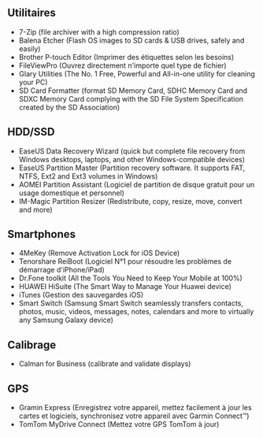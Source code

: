 ## Utilitaires
- 7-Zip (file archiver with a high compression ratio)
- Balena Etcher (Flash OS images to SD cards & USB drives, safely and easily)
- Brother P-touch Editor (Imprimer des étiquettes selon les besoins)
- FileViewPro (Ouvrez directement n'importe quel type de fichier)
- Glary Utilities (The No. 1 Free, Powerful and All-in-one utility for cleaning your PC)
- SD Card Formatter (format SD Memory Card, SDHC Memory Card and SDXC Memory Card complying with the SD File System Specification created by the SD Association)

## HDD/SSD
- EaseUS Data Recovery Wizard (quick but complete file recovery from Windows desktops, laptops, and other Windows-compatible devices)
- EaseUS Partition Master (Partition recovery software. It supports FAT, NTFS, Ext2 and Ext3 volumes in Windows)
- AOMEI Partition Assistant (Logiciel de partition de disque gratuit pour un usage domestique et personnel)
- IM-Magic Partition Resizer (Redistribute, copy, resize, move, convert and more)

## Smartphones
- 4MeKey (Remove Activation Lock for iOS Device)
- Tenorshare ReiBoot (Logiciel N°1 pour résoudre les problèmes de démarrage d'iPhone/iPad)
- Dr.Fone toolkit (All the Tools You Need to Keep Your Mobile at 100%)
- HUAWEI HiSuite (The Smart Way to Manage Your Huawei device)
- iTunes (Gestion des sauvegardes iOS)
- Smart Switch (Samsung Smart Switch seamlessly transfers contacts, photos, music, videos, messages, notes, calendars and more to virtually any Samsung Galaxy device)

## Calibrage
- Calman for Business (calibrate and validate displays)

## GPS
- Gramin Express (Enregistrez votre appareil, mettez facilement à jour les cartes et logiciels, synchronisez votre appareil avec Garmin Connect™)
- TomTom MyDrive Connect (Mettez votre GPS TomTom à jour)
